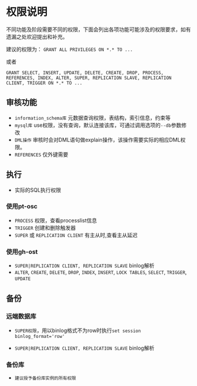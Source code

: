 # 权限说明

不同功能及阶段需要不同的权限，下面会列出各项功能可能涉及的权限要求，如有遗漏之处欢迎提出和补充。

建议的权限为：
`GRANT ALL PRIVILEGES ON *.* TO ...`

或者

`GRANT SELECT, INSERT, UPDATE, DELETE, CREATE, DROP, PROCESS, REFERENCES, INDEX, ALTER, SUPER, REPLICATION SLAVE, REPLICATION CLIENT, TRIGGER ON *.* TO ...`


## 审核功能

* `information_schema库` 元数据查询权限，表结构，索引信息，约束等
* `mysql库` use权限，没有查询，默认连接该库，可通过调用选项的`--db`参数修改
* `DML操作` 审核时会对DML语句做explain操作，该操作需要实际的相应DML权限。
* `REFERENCES` 仅外键需要

## 执行

* 实际的SQL执行权限


### 使用pt-osc

* `PROCESS` 权限，查看processlist信息
* `TRIGGER` 创建和删除触发器
* `SUPER` 或 `REPLICATION CLIENT` 有主从时,查看主从延迟

### 使用gh-ost

* `SUPER|REPLICATION CLIENT, REPLICATION SLAVE` binlog解析
* `ALTER`, `CREATE`, `DELETE`, `DROP`, `INDEX`, `INSERT`, `LOCK TABLES`, `SELECT`, `TRIGGER`, `UPDATE`


## 备份

### 远端数据库

* `SUPER权限`，用以binlog格式不为row时执行`set session binlog_format='row'`

* `SUPER|REPLICATION CLIENT, REPLICATION SLAVE` binlog解析

### 备份库



* `建议授予备份库实例的所有权限`
